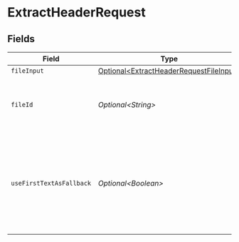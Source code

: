 # ExtractHeaderRequest


## Fields

| Field                                                                                                         | Type                                                                                                          | Required                                                                                                      | Description                                                                                                   | Example                                                                                                       |
| ------------------------------------------------------------------------------------------------------------- | ------------------------------------------------------------------------------------------------------------- | ------------------------------------------------------------------------------------------------------------- | ------------------------------------------------------------------------------------------------------------- | ------------------------------------------------------------------------------------------------------------- |
| `fileInput`                                                                                                   | [Optional\<ExtractHeaderRequestFileInput>](../../models/components/ExtractHeaderRequestFileInput.md)          | :heavy_minus_sign:                                                                                            | N/A                                                                                                           |                                                                                                               |
| `fileId`                                                                                                      | *Optional\<String>*                                                                                           | :heavy_minus_sign:                                                                                            | File ID for server-side files (can be used instead of fileInput)                                              | a1b2c3d4-5678-90ab-cdef-ghijklmnopqr                                                                          |
| `useFirstTextAsFallback`                                                                                      | *Optional\<Boolean>*                                                                                          | :heavy_minus_sign:                                                                                            | Flag indicating whether to use the first text as a fallback if no suitable title is found. Defaults to false. |                                                                                                               |
